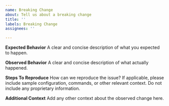 ```yaml
---
name: Breaking Change
about: Tell us about a breaking change
title: ''
labels: Breaking Change
assignees: ''

---
```


**Expected Behavior**
A clear and concise description of what you expected to happen.

**Observed Behavior**
A clear and concise description of what actually happened.

**Steps To Reproduce**
How can we reproduce the issue? If applicable, please include sample configuration, commands, or other relevant context. Do not include any proprietary information.

**Additional Context**
Add any other context about the observed change here.
